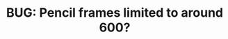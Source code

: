 ---
title: 'BUG: Pencil frames limited to around 600?'
redirect_to:
  - 'https://discuss.pencil2d.org/t/bug-pencil-frames-limited-to-around-600/619'
---